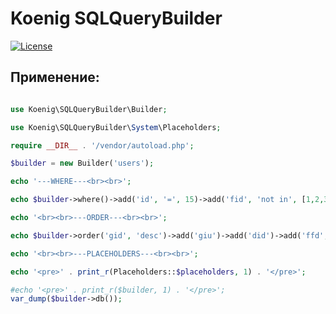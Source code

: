 # Koenig SQLQueryBuilder

[![License](https://img.shields.io/badge/license-GPL%20v.3-blue.svg?style=plastic)](https://www.gnu.org/licenses/gpl-3.0-standalone.html)

## Применение:

```php

use Koenig\SQLQueryBuilder\Builder;

use Koenig\SQLQueryBuilder\System\Placeholders;

require __DIR__ . '/vendor/autoload.php';

$builder = new Builder('users');

echo '---WHERE---<br><br>';

echo $builder->where()->add('id', '=', 15)->add('fid', 'not in', [1,2,3])->where('or')->add('bid', '>', '17')->add('fig', '>=', 177)->result();

echo '<br><br>---ORDER---<br><br>';

echo $builder->order('gid', 'desc')->add('giu')->add('did')->add('ffd', 'desc')->result();

echo '<br><br>---PLACEHOLDERS---<br><br>';

echo '<pre>' . print_r(Placeholders::$placeholders, 1) . '</pre>';

#echo '<pre>' . print_r($builder, 1) . '</pre>';
var_dump($builder->db());

```

